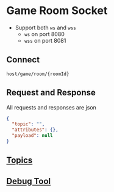 #  Game Room Socket

- Support both `ws` and `wss`
  - `ws` on port 8080
  - `wss` on port 8081

## Connect

`host/game/room/{roomId}`

## Request and Response

All requests and responses are json

```json
{
  "topic": "",
  "attributes": {},
  "payload": null
}
```

## [Topics](socket/topics)

## [Debug Tool](/socket/index.html)